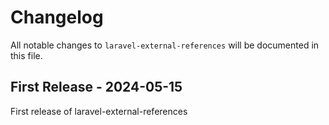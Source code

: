 # Changelog

All notable changes to `laravel-external-references` will be documented in this file.

## First Release - 2024-05-15

First release of laravel-external-references
